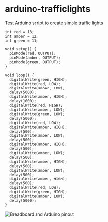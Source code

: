 # arduino-trafficlights
Test Arduino script to create simple traffic lights

    int red = 13;
    int amber = 12;
    int green = 11;
    
    void setup() {
      pinMode(red, OUTPUT);
      pinMode(amber, OUTPUT);
      pinMode(green, OUTPUT);
    }
    
    void loop() {
      digitalWrite(green, HIGH);
      digitalWrite(red, LOW);
      digitalWrite(amber, LOW);  
      delay(5000);
      digitalWrite(amber, HIGH);
      delay(1000);
      digitalWrite(red, HIGH);
      digitalWrite(amber, LOW);
      digitalWrite(green, LOW);  
      delay(5000);
      digitalWrite(red, LOW);  
      digitalWrite(amber, HIGH);
      delay(500);
      digitalWrite(amber, LOW);
      delay(500);
      digitalWrite(amber, HIGH);
      delay(500);
      digitalWrite(amber, LOW);
      delay(500);
      digitalWrite(amber, HIGH);
      delay(500);
      digitalWrite(amber, LOW);
      delay(500);
      digitalWrite(amber, HIGH);
      delay(500);
      digitalWrite(red, LOW);
      digitalWrite(green, HIGH);
      digitalWrite(amber, LOW);
      delay(5000);
    }
    
  
![Breadboard and Arduino pinout](http://i.imgur.com/lv244m7.png "Breadboard and Arduino pinout")
